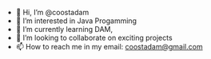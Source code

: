 - 👋 Hi, I’m @coostadam
- 👀 I’m interested in Java Progamming
- 🌱 I’m currently learning DAM, 
- 💞️ I’m looking to collaborate on exciting projects
- 📫 How to reach me in my email: coostadam@gmail.com

<!---
coostadam/coostadam is a ✨ special ✨ repository because its `README.md` (this file) appears on your GitHub profile.
You can click the Preview link to take a look at your changes.
--->
